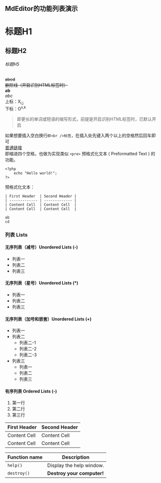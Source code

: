 ## MdEditor的功能列表演示

# 标题H1  
## 标题H2  
###### 标题H5
~~abcd~~   
<s>删除线（开启识别HTML标签时）</s>  
**ab**  
_abc_  
上标：X<sub>i,j</sub>  
下标：O<sup>x,k</sup>  
> 即更长的单词或短语的缩写形式，前提是开启识别HTML标签时，已默认开启   

如果想要插入空白换行`即<br />标签`，在插入处先键入两个以上的空格然后回车即可  
[普通链接](https://www.mdeditor.com/)  
即缩进四个空格，也做为实现类似 `<pre>` 预格式化文本 ( Preformatted Text ) 的功能。

    <?php
        echo "Hello world!";
    ?>
预格式化文本：

    | First Header  | Second Header |
    | ------------- | ------------- |
    | Content Cell  | Content Cell  |
    | Content Cell  | Content Cell  |
    
    ab
    cd


### 列表 Lists

#### 无序列表（减号）Unordered Lists (-)

- 列表一
- 列表二
- 列表三

#### 无序列表（星号）Unordered Lists (*)

* 列表一
* 列表二
* 列表三

#### 无序列表（加号和嵌套）Unordered Lists (+)
+ 列表一
+ 列表二
    + 列表二-1
    + 列表二-2
    + 列表二-3
+ 列表三
    * 列表一
    * 列表二
    * 列表三

#### 有序列表 Ordered Lists (-)

1. 第一行
2. 第二行
3. 第三行  


First Header  | Second Header
------------- | -------------
Content Cell  | Content Cell
Content Cell  | Content Cell

| Function name | Description                    |
| ------------- | ------------------------------ |
| `help()`      | Display the help window.       |
| `destroy()`   | **Destroy your computer!**     |